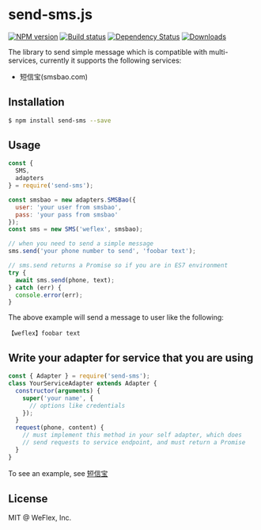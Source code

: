 # send-sms.js

[![NPM version][npm-image]][npm-url]
[![Build status][travis-image]][travis-url]
[![Dependency Status][david-image]][david-url]
[![Downloads][downloads-image]][downloads-url]

The library to send simple message which is compatible with multi-services, currently it supports the following services:

- 短信宝(smsbao.com)

## Installation

```sh
$ npm install send-sms --save
```

## Usage

```js
const {
  SMS,
  adapters
} = require('send-sms');

const smsbao = new adapters.SMSBao({
  user: 'your user from smsbao',
  pass: 'your pass from smsbao'
});
const sms = new SMS('weflex', smsbao);

// when you need to send a simple message
sms.send('your phone number to send', 'foobar text');

// sms.send returns a Promise so if you are in ES7 environment
try {
  await sms.send(phone, text);
} catch (err) {
  console.error(err);
}
```

The above example will send a message to user like the following:

```
【weflex】foobar text
```

## Write your adapter for service that you are using

```js
const { Adapter } = require('send-sms');
class YourServiceAdapter extends Adapter {
  constructor(arguments) {
    super('your name', {
      // options like credentials
    });
  }
  request(phone, content) {
    // must implement this method in your self adapter, which does
    // send requests to service endpoint, and must return a Promise
  }
}
```

To see an example, see [短信宝](index.js)

## License

MIT @ WeFlex, Inc.

[npm-image]: https://img.shields.io/npm/v/send-sms.svg?style=flat-square
[npm-url]: https://npmjs.org/package/send-sms
[travis-image]: https://img.shields.io/travis/weflex/send-sms.js.svg?style=flat-square
[travis-url]: https://travis-ci.org/weflex/send-sms.js
[david-image]: http://img.shields.io/david/weflex/send-sms.js.svg?style=flat-square
[david-url]: https://david-dm.org/weflex/send-sms.js
[downloads-image]: http://img.shields.io/npm/dm/send-sms.svg?style=flat-square
[downloads-url]: https://npmjs.org/package/send-sms
